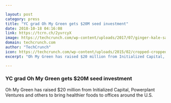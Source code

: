 ```yaml
---

layout: post
category: press
title: "YC grad Oh My Green gets $20M seed investment"
date: 2018-10-18 04:16:08
link: https://tcrn.ch/2yvrcyX
image: https://techcrunch.com/wp-content/uploads/2017/07/ginger-kale-salad.jpg?w=400
domain: techcrunch.com
author: "TechCrunch"
icon: https://techcrunch.com/wp-content/uploads/2015/02/cropped-cropped-favicon-gradient.png?w=180
excerpt: "Oh My Green has raised $20 million from Initialized Capital, Powerplant Ventures and others to bring healthier foods to offices around the U.S."

---
```


### YC grad Oh My Green gets $20M seed investment

Oh My Green has raised $20 million from Initialized Capital, Powerplant Ventures and others to bring healthier foods to offices around the U.S.